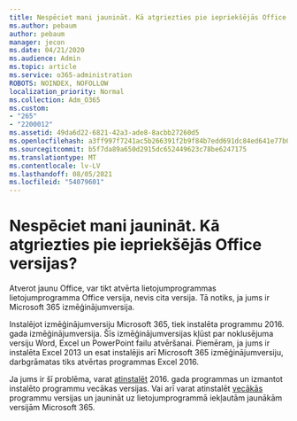 ```yaml
---
title: Nespēciet mani jaunināt. Kā atgriezties pie iepriekšējās Office versijas?
ms.author: pebaum
author: pebaum
manager: jecon
ms.date: 04/21/2020
ms.audience: Admin
ms.topic: article
ms.service: o365-administration
ROBOTS: NOINDEX, NOFOLLOW
localization_priority: Normal
ms.collection: Adm_O365
ms.custom:
- "265"
- "2200012"
ms.assetid: 49da6d22-6821-42a3-ade8-8acbb27260d5
ms.openlocfilehash: a3ff997f7241ac5b266391f2b9f84b7edd691dc84ed641e77b091d33c5a3dbf5
ms.sourcegitcommit: b5f7da89a650d2915dc652449623c78be6247175
ms.translationtype: MT
ms.contentlocale: lv-LV
ms.lasthandoff: 08/05/2021
ms.locfileid: "54079601"
---
```

# <a name="dont-force-me-to-upgrade-how-do-i-go-back-to-the-previous-office-version"></a>Nespēciet mani jaunināt. Kā atgriezties pie iepriekšējās Office versijas?

Atverot jaunu Office, var tikt atvērta lietojumprogrammas lietojumprogramma Office versija, nevis cita versija. Tā notiks, ja jums ir Microsoft 365 izmēģinājumversija.
  
Instalējot izmēģinājumversiju Microsoft 365, tiek instalēta programmu 2016. gada izmēģinājumversija. Šīs izmēģinājumversijas kļūst par noklusējuma versiju Word, Excel un PowerPoint failu atvēršanai. Piemēram, ja jums ir instalēta Excel 2013 un esat instalējis arī Microsoft 365 izmēģinājumversiju, darbgrāmatas tiks atvērtas programmas Excel 2016.
  
Ja jums ir šī problēma, varat [atinstalēt](https://support.office.com/article/9dd49b83-264a-477a-8fcc-2fdf5dbf61d8.aspx) 2016. gada programmas un izmantot instalēto programmu vecākas versijas. Vai arī varat atinstalēt [vecākās](https://support.office.com/article/9dd49b83-264a-477a-8fcc-2fdf5dbf61d8.aspx) programmu versijas un jaunināt uz lietojumprogrammā iekļautām jaunākām versijām Microsoft 365.
